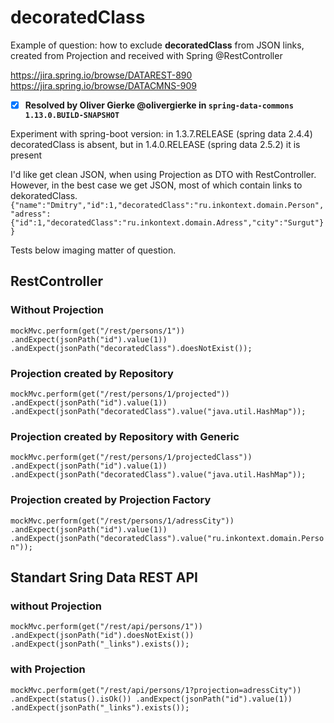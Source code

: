# decoratedClass
Example of question: how to exclude **decoratedClass** from JSON links, created from Projection and received with Spring @RestController

https://jira.spring.io/browse/DATAREST-890
https://jira.spring.io/browse/DATACMNS-909

- [x] **Resolved by Oliver Gierke @olivergierke in `spring-data-commons 1.13.0.BUILD-SNAPSHOT`**

Experiment with spring-boot version: in 1.3.7.RELEASE (spring data 2.4.4) decoratedClass is absent, but in 1.4.0.RELEASE (spring data 2.5.2) it is present

I'd like get clean JSON, when using Projection as DTO with RestController.
However, in the best case we get JSON, most of which contain links to dekoratedClass.
`{"name":"Dmitry","id":1,"decoratedClass":"ru.inkontext.domain.Person",
"adress":{"id":1,"decoratedClass":"ru.inkontext.domain.Adress","city":"Surgut"}}
`

Tests below imaging matter of question.

## RestController
### Without Projection
`mockMvc.perform(get("/rest/persons/1"))
    .andExpect(jsonPath("id").value(1))
    .andExpect(jsonPath("decoratedClass").doesNotExist());
`

### Projection created by Repository
`mockMvc.perform(get("/rest/persons/1/projected"))
  .andExpect(jsonPath("id").value(1))
  .andExpect(jsonPath("decoratedClass").value("java.util.HashMap"));
`

### Projection created by Repository with Generic
`mockMvc.perform(get("/rest/persons/1/projectedClass"))
  .andExpect(jsonPath("id").value(1))
  .andExpect(jsonPath("decoratedClass").value("java.util.HashMap"));
`
### Projection created by Projection Factory
`mockMvc.perform(get("/rest/persons/1/adressCity"))
  .andExpect(jsonPath("id").value(1))
  .andExpect(jsonPath("decoratedClass").value("ru.inkontext.domain.Person"));
`
## Standart Sring Data REST API
### without Projection
`mockMvc.perform(get("/rest/api/persons/1"))
  .andExpect(jsonPath("id").doesNotExist())
  .andExpect(jsonPath("_links").exists());
`
### with Projection
`mockMvc.perform(get("/rest/api/persons/1?projection=adressCity"))
    .andExpect(status().isOk())
    .andExpect(jsonPath("id").value(1)) 
    .andExpect(jsonPath("_links").exists());
`
